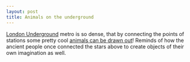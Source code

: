 ```yaml
---
layout: post
title: Animals on the underground
---
```


[London Underground](http://www.tfl.gov.uk/modalpages/2625.aspx) metro is so dense, that by connecting the points of stations some pretty cool [animals can be drawn out](http://www.animalsontheunderground.com/the_animals.html)! Reminds of how the ancient people once connected the stars above to create objects of their own imagination as well.
